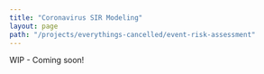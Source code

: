 ```yaml
---
title: "Coronavirus SIR Modeling"
layout: page
path: "/projects/everythings-cancelled/event-risk-assessment"
---
```


WIP - Coming soon!